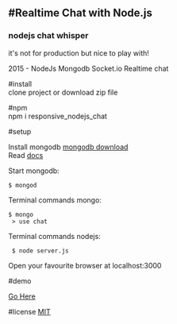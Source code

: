 #Realtime Chat with Node.js 
--------------------------  

<h3>nodejs chat whisper </h3>

it's not for production but nice to play with!  

2015 - NodeJs Mongodb Socket.io Realtime chat  

#install  
    clone project or download zip file

#npm  
    npm i responsive_nodejs_chat

#setup 
 
 Install mongodb <a href="https://www.mongodb.org/">mongodb download</a>  
 Read <a href="http://docs.mongodb.org/manual/installation/">docs</a>  
 
 Start mongodb:  
 
    $ mongod  
     
 Terminal commands mongo:
 
    $ mongo  
     > use chat  
     
    
 Terminal commands nodejs:
        
     $ node server.js  
     
Open your favourite browser at localhost:3000 
  
#demo

  <a href="http://nodejschat-simgoat.rhcloud.com/">Go Here</a>

#license
<a href="LICENSE.md">MIT</a>



     
     